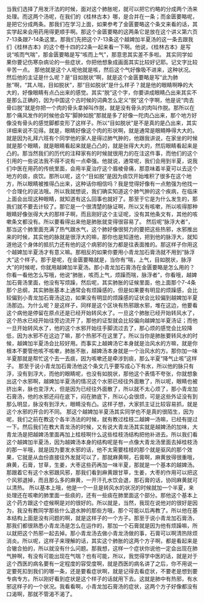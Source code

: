 当我们选择了用发汗法的时候，面对这个肺胀呢，就可以把它约略的分成两个汤来处理。而这两个汤呢，在我们的《桂林古本》哪，是合并在一条；而金匮要略呢，是把它分成两条。那我们在学习上面，如果参考了金匮要略这个条文来看的话，其实学起来会用药用得更顺手啊。那这个金匮要略的这两条它是放在这个讲义第六页7-13条跟7-14条这里。那我们先把这个7-13条这个越婢加半夏汤的这一条去跟我们《桂林古本》的这个卷十四的22条一起来看一下啊。他说，《桂林古本》是写说“咳而气喘”，那金匮要略是写“咳而上气”，那意思其实差不多啦。
其实同学如果你要记伤寒杂病论的一些症状，你把他想象成画面其实比较好记耶。记文字比较辛苦一点。
那他就是这个人呢他就是咳，然后这个气好像吸不进来，这种状况。然后他的主证是什么呢？是“目如脱状”啊，就是这个金匮要略是写“此为肺胀”啊，“其人喘，目如脱状”，那“目如脱状”是什么样子？就是他的眼睛啊睁的大大的，好像眼睛有点凸出来的感觉。其实“脱”这个字，你要讲成眼睛凸出来其实不是那么正确的，因为中国这个古时候的词典怎么定义“脱”这个字啊，他是说“肉去骨曰脱”就是你把一个肉的骨头拿掉叫作脱，就是没有骨头的肉叫作脱。那所以在那个痛风发作的时候他会写“脚肿如脱”那就是多了好像一陀肉凸出来，那个地方好像没有骨头的感觉脚都变形了这样子。所以“目如脱状”是不是真的是凸出来，其实详细来说不见得。就是，眼睛好像这个肉的形状啊，就是通常是眼睛睁得大大的。就是因为礼拜六班有个同学他的家人是得过肺气肿的，他跟我讲说，在家坐的时候就是那个眼睛，就是眼睛看起来就是凸凸的，就是张得大大的，然后眼睛看起来是凸的。那当然我们的历代的注释家有的时候就很用力的在注这件事，而他们的这个引用的一些说法我不得不说有一点牵强。他就说，通常呢，我们会用到半夏，说我们中医在用药的传统里面，会用半夏治疗这个眉棱骨痛，那意味着半夏可以去这个地方的痰，痰饮。那所以呢，这个“目如脱”是因为痰饮开始堆积了很多在这个地方，所以眼睛被推得凸出来，这种话你相信吗？我是觉得好像有一点勉强为他找一个合理化的说法哦。所以我就想说，我们确实知道这个肺气肿的这个疾病，在临床上面会出现这种眼睛，就知道有这么回事也就好了。那至于它是为什么发生的，那我们就不要去计较了。那它是一个很清楚的脉证啊，所以又有咳嗽，所以咳得那种眼睛好像张得大大的那样子啊，而且刚好这个主证呢，没有其他条文有，其他的咳嗽条文都没有。所以要看得出来他是肺胀就变得很容易了。
然后呢“脉浮大者”，那当这个肺里面充满了热气跟水气，这个肺好像很努力的要把这些热邪，水邪推出来的时候，其实他的脉就是很浮大的嘛，那你也是知道他，把到他的脉浮大，就知道他这个身体的抵抗力还有他的这个病邪的张力都是往表面推的。那这样子你用这个越婢加半夏汤才有意义嘛。那相反的如果你要用小青龙加石膏汤就不用到“脉浮大”这个样子。那于是呢，在金匮要略就是，当你有“喘，上气，目如脱状，脉浮大”的时候呢，你就用越婢加半夏汤。那小青龙加石膏汤在金匮要略是怎么用的？你看一看他怎么写哦，他说“肺胀，咳而上气，烦躁而喘，脉浮者”，你看哦，越婢加石膏汤里面，他没有写烦躁，然后呢，其实肺胀的证候里面，他上面那个7-4条那个总纲，其实肺胀基本上通常会有烦躁感的，但是如果要有明显的烦躁感，会比较偏到小青龙加石膏汤这边，如果没有明显的烦躁感的证状会比较偏到越婢加半夏汤那边。为什么呢？是这样子，同样是这个区块有热邪跟水邪，堆在这边，他要看这个病他是停留在原点还是已经开始转风水了。一旦这个肺胀已经开始转风水了，这个热水已经开始往旁边流开了，那他的证型就会比较偏向越婢加半夏汤证；而他一旦开始转风水了，他的这个水邪开始往手脚流过去了，那心烦的感觉会比较降低，因为水邪不在这边了嘛，那个热邪不在这里了。所以当你是肺胀要转风水的时候，越婢加半夏汤会比较好用。而事实上越婢汤它本身就是治风水的方嘛，就是你根本不要管他咳不咳嗽，肺胀不胀，越婢汤本身就是一个治风水的方。那你加一味半夏那就是帮忙这个去一去痰，因为咳嗽还是牵涉到痰，那么半夏“降气止咳”这样子。
那至于说小青龙加石膏汤他这个条文几乎要写成心下有水，所以他的脉只有浮，没有到浮大，而他的眼睛呢，也没有如脱状，那他这个表情不夸张，你就想象出这个水邪啊，越婢加半夏汤的情况这个水邪已经往外面散了，所以呢，眼睛也被挤出来，脉也变浮大，但是因为已经往外面散了，所以就不太心烦了，那小青龙加石膏汤，他的水邪还闷在底下，闷在肺底下，所以心会很烦，可是这些外证没有到那么明显，脉没有到浮大，眼睛没有凸。这样子想，大家抓主证比较容易抓，就是这个水邪的开合的不同。
那这个越婢加半夏汤其实同学也不是真的很陌生，因为呢，我们之前在教这个各半汤法的时候，就有教过桂枝二越婢一汤嘛，已经有提过一下。然后我们在教大青龙汤的时候，又有说大青龙汤其实就是越婢汤的加味，大青龙汤是把越婢汤里面再加上桂枝啊什么这些桂枝汤结构把他补进去。所以我们看这个越婢加半夏汤，因为越婢汤本身的结构呢是有一点像大青龙汤里面去掉桂枝汤的那一半哦，就是因为要发水邪的话，他不太需要桂枝的那个就是驱风的那个效果，它就是从血份直接往外发就可以了，那就麻黄啊，石膏啊，麻黄放得很重哦，麻黄，石膏，甘草，生姜，大枣这些药再加一味半夏，那就是一个基本的越婢汤。那跟着它有这个水邪跟风邪，那我们看到麻黄跟甘草，生姜，大枣的作用可以把这个风邪退掉，而且那么多的麻黄，一开汗孔水饮会退，那石膏的话，协同麻黄就可以清热。
所以基本上哦，他是一个一旦是转风水的状况的时候就加一个半夏，来处理还在咳嗽的肺里面一些痰的，还有一些痰在肺里面这个部分。那他这个基本上这个药方跟这个症候啊是对的很好的。所以就是，当然，我现在说他对的很好是因为，我没有教同学那些什么退水肿的那些方哦，那个可能以后再教了。所以他在基本结构上面是没有问题的啊，就是这样子的一个方子。那至于说小青龙加石膏汤，那我们都很熟悉小青龙汤是怎么在运作的，那加一个石膏就是因为他有烦躁嘛，所以就把这个热邪一起去掉。那小青龙汤去做小青龙汤做的事，石膏可以啊清热除烦消炎。所以呢，这样子来理解的话，其实这个肺胀的这两个方子啊，都是看起来是合辙合拍的，所以就没有什么问题。那我想，这样一个症状你说他一定会出现在肺气肿啊，有没有可能出现在气喘？也有可能，所以，我觉得学中医的话，就是对于这个西医的病名要有一定程度的容受度啊，就是西医的病名讲了之后，你不用说一定要死扣到我们的哪一条，还是要看症状啊，就是记得去看症状，不要老是想到要专病专方。所以刚好看到症状是这个样子的话就用下去。这就是肺中有热邪，有水邪这样子的一个状况。我看看啊，小青龙加石膏汤的症状，这两个方子好像都没有口渴啊，那就不管渴不渴了。
